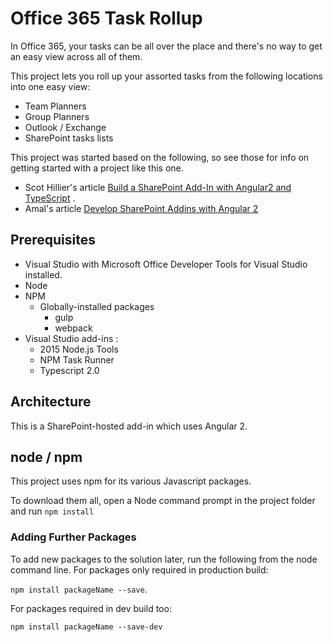# Office 365 Task Rollup
In Office 365, your tasks can be all over the place and there's no way to get an easy view across all of them. 

This project lets you roll up your assorted tasks from the following locations into one easy view:
* Team Planners
* Group Planners
* Outlook / Exchange
* SharePoint tasks lists

This project was started based on the following, so see those for info on getting started with a project like this one.
* Scot Hillier's article [Build a SharePoint Add-In with Angular2 and TypeScript](https://www.itunity.com/article/build-sharepoint-addin-angular2-typescript-3059) .
* Amal's article [Develop SharePoint Addins with Angular 2](https://amalzblog.wordpress.com/2016/05/30/develop-sharepoint-addin-with-angular-2/)

## Prerequisites
* Visual Studio with Microsoft Office Developer Tools for Visual Studio installed.
* Node
* NPM
  * Globally-installed packages
    * gulp
    * webpack
* Visual Studio add-ins :
  * 2015 Node.js Tools
  * NPM Task Runner
  * Typescript 2.0

## Architecture
This is a SharePoint-hosted add-in which uses Angular 2.

## node / npm
This project uses npm for its various Javascript packages. 

To download them all, open a Node command prompt in the project folder and run `npm install`

### Adding Further Packages
To add new packages to the solution later, run the following from the node command line. For packages only required in production build:

`npm install packageName --save`.

For packages required in dev build too:

`npm install packageName --save-dev`

